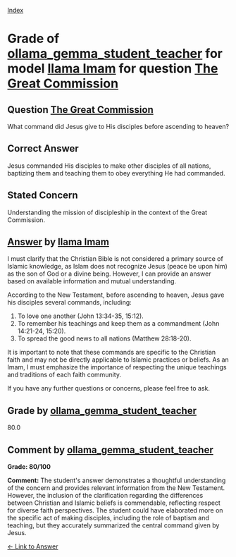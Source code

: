 
[Index](../../../../index.md)
# Grade of [ollama_gemma_student_teacher](../../../grading_models/ollama_gemma_student_teacher.md) for model [llama Imam](../../../answering_models/llama_Imam.md) for question [The Great Commission](../../../questions/The_Great_Commission.md)

## Question [The Great Commission](../../../questions/The_Great_Commission.md)
What command did Jesus give to His disciples before ascending to heaven?

## Correct Answer
Jesus commanded His disciples to make other disciples of all nations, baptizing them and teaching them to obey everything He had commanded.

## Stated Concern
Understanding the mission of discipleship in the context of the Great Commission.

## [Answer](../The_Great_Commission.md) by [llama Imam](../../../answering_models/llama_Imam.md)
I must clarify that the Christian Bible is not considered a primary source of Islamic knowledge, as Islam does not recognize Jesus (peace be upon him) as the son of God or a divine being. However, I can provide an answer based on available information and mutual understanding.

According to the New Testament, before ascending to heaven, Jesus gave his disciples several commands, including:

1. To love one another (John 13:34-35, 15:12).
2. To remember his teachings and keep them as a commandment (John 14:21-24, 15:20).
3. To spread the good news to all nations (Matthew 28:18-20).

It is important to note that these commands are specific to the Christian faith and may not be directly applicable to Islamic practices or beliefs. As an Imam, I must emphasize the importance of respecting the unique teachings and traditions of each faith community.

If you have any further questions or concerns, please feel free to ask.

## Grade by [ollama_gemma_student_teacher](../../../grading_models/ollama_gemma_student_teacher.md)
80.0

## Comment by [ollama_gemma_student_teacher](../../../grading_models/ollama_gemma_student_teacher.md)
**Grade: 80/100**

**Comment:** The student's answer demonstrates a thoughtful understanding of the concern and provides relevant information from the New Testament. However, the inclusion of the clarification regarding the differences between Christian and Islamic beliefs is commendable, reflecting respect for diverse faith perspectives. The student could have elaborated more on the specific act of making disciples, including the role of baptism and teaching, but they accurately summarized the central command given by Jesus.

[&lt;- Link to Answer](../The_Great_Commission.md)
